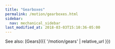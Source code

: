 ```yaml
---
title: "Gearboxes"
permalink: /motion/gearboxes.html
sidebar:
  nav: mechanical_sidebar
last_modified_at: 2018-03-03T15:10:36-05:00
---
```


See also: [Gears]({{ '/motion/gears' | relative_url }})
